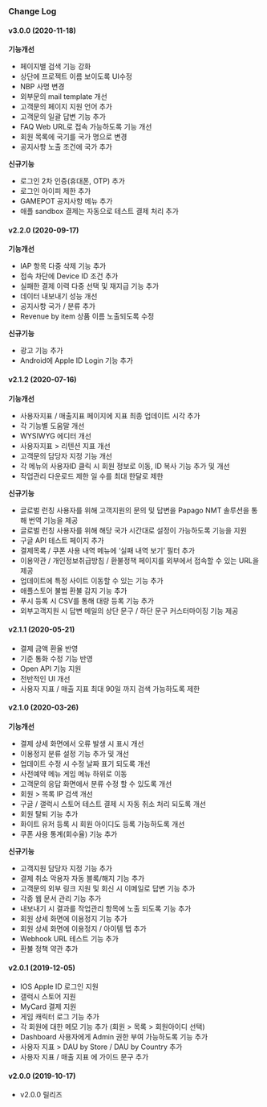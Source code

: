 ### Change Log

#### v3.0.0 (2020-11-18)

**기능개선**

- 페이지별 검색 기능 강화
- 상단에 프로젝트 이름 보이도록 UI수정
- NBP 사명 변경
- 외부문의 mail template 개선
- 고객문의 페이지 지원 언어 추가
- 고객문의 일괄 답변 기능 추가
- FAQ Web URL로 접속 가능하도록 기능 개선
- 회원 목록에 국기를 국가 명으로 변경
- 공지사항 노출 조건에 국가 추가

**신규기능**

- 로그인 2차 인증(휴대폰, OTP) 추가
- 로그인 아이피 제한 추가
- GAMEPOT 공지사항 메뉴 추가
- 애플 sandbox 결제는 자동으로 테스트 결제 처리 추가


#### v2.2.0 (2020-09-17)

**기능개선**

- IAP 항목 다중 삭제 기능 추가
- 접속 차단에 Device ID 조건 추가
- 실패한 결제 이력 다중 선택 및 재지급 기능 추가
- 데이터 내보내기 성능 개선
- 공지사항 국가 / 분류 추가
- Revenue by item 상품 이름 노출되도록 수정

**신규기능**

- 광고 기능 추가
- Android에 Apple ID Login 기능 추가

#### v2.1.2 (2020-07-16)

**기능개선**

- 사용자지표 / 매출지표 페이지에 지표 최종 업데이트 시각 추가
- 각 기능별 도움말 개선
- WYSIWYG 에디터 개선
- 사용자지표 > 리텐션 지표 개선
- 고객문의 담당자 지정 기능 개선
- 각 메뉴의 사용자ID 클릭 시 회원 정보로 이동, ID 복사 기능 추가 및 개선
- 작업관리 다운로드 제한 일 수를 최대 한달로 제한

**신규기능**

- 글로벌 런칭 사용자를 위해 고객지원의 문의 및 답변을 Papago NMT 솔루션을 통해 번역 기능을 제공
- 글로벌 런칭 사용자를 위해 해당 국가 시간대로 설정이 가능하도록 기능을 지원
- 구글 API 테스트 페이지 추가
- 결제목록 / 쿠폰 사용 내역 메뉴에 ‘실패 내역 보기’ 필터 추가
- 이용약관 / 개인정보취급방침 / 환불정책 페이지를 외부에서 접속할 수 있는 URL을 제공
- 업데이트에 특정 사이트 이동할 수 있는 기능 추가
- 애플스토어 불법 환불 감지 기능 추가
- 푸시 등록 시 CSV를 통해 대량 등록 기능 추가
- 외부고객지원 시 답변 메일의 상단 문구 / 하단 문구 커스터마이징 기능 제공

#### v2.1.1 (2020-05-21)

- 결제 금액 환율 반영
- 기준 통화 수정 기능 반영
- Open API 기능 지원
- 전반적인 UI 개선
- 사용자 지표 / 매출 지표 최대 90일 까지 검색 가능하도록 제한

#### v2.1.0 (2020-03-26)

**기능개선**

- 결제 상세 화면에서 오류 발생 시 표시 개선
- 이용정지 분류 설정 기능 추가 및 개선
- 업데이트 수정 시 수정 날짜 표기 되도록 개선
- 사전예약 메뉴 게임 메뉴 하위로 이동
- 고객문의 응답 화면에서 분류 수정 할 수 있도록 개선
- 회원 > 목록 IP 검색 개선
- 구글 / 갤럭시 스토어 테스트 결제 시 자동 취소 처리 되도록 개선
- 회원 탈퇴 기능 추가
- 화이트 유저 등록 시 회원 아이디도 등록 가능하도록 개선
- 쿠폰 사용 통계(회수율) 기능 추가

**신규기능**

- 고객지원 담당자 지정 기능 추가
- 결제 취소 악용자 자동 블록/해지 기능 추가
- 고객문의 외부 링크 지원 및 회신 시 이메일로 답변 기능 추가
- 각종 웹 문서 관리 기능 추가
- 내보내기 시 결과를 작업관리 항목에 노출 되도록 기능 추가
- 회원 상세 화면에 이용정지 기능 추가
- 회원 상세 화면에 이용정지 / 아이템 탭 추가
- Webhook URL 테스트 기능 추가
- 환불 정책 약관 추가

#### v2.0.1 (2019-12-05)

- IOS Apple ID 로그인 지원
- 갤럭시 스토어 지원
- MyCard 결제 지원
- 게임 캐릭터 로그 기능 추가
- 각 회원에 대한 메모 기능 추가 (회원 > 목록 > 회원아이디 선택)
- Dashboard 사용자에게 Admin 권한 부여 가능하도록 기능 추가
- 사용자 지표 > DAU by Store / DAU by Country 추가
- 사용자 지표 / 매출 지표 에 가이드 문구 추가

#### v2.0.0 (2019-10-17)

- v2.0.0 릴리즈
